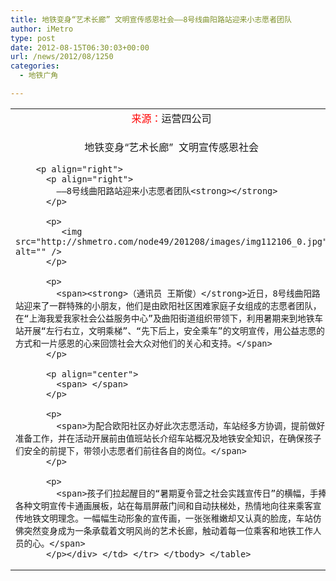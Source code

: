 ```yaml
---
title: 地铁变身“艺术长廊” 文明宣传感恩社会——8号线曲阳路站迎来小志愿者团队
author: iMetro
type: post
date: 2012-08-15T06:30:03+00:00
url: /news/2012/08/1250
categories:
  - 地铁广角

---
```

<table width="100%" border="0" cellspacing="0" cellpadding="0">
  <tr>
    <td align="center">
      <span style="color: red;">来源：</span>运营四公司
    </td>
  </tr>
  
  <tr>
    <td>
      <div>
        <p align="center">
          地铁变身“艺术长廊”  文明宣传感恩社会
        </p>
        
        <p align="right">
          <p align="right">
            ——8号线曲阳路站迎来小志愿者团队<strong></strong>
          </p>
          
          <p>
             <img src="http://shmetro.com/node49/201208/images/img112106_0.jpg" alt="" />
          </p>
          
          <p>
            <span><strong>（通讯员 王斯俊）</strong>近日，8号线曲阳路站迎来了一群特殊的小朋友，他们是由欧阳社区困难家庭子女组成的志愿者团队，在“上海我爱我家社会公益服务中心”及曲阳街道组织带领下，利用暑期来到地铁车站开展“左行右立，文明乘梯”、“先下后上，安全乘车”的文明宣传，用公益志愿的方式和一片感恩的心来回馈社会大众对他们的关心和支持。</span>
          </p>
          
          <p align="center">
            <span> </span>
          </p>
          
          <p>
            <span>为配合欧阳社区办好此次志愿活动，车站经多方协调，提前做好准备工作，并在活动开展前由值班站长介绍车站概况及地铁安全知识，在确保孩子们安全的前提下，带领小志愿者们前往各自的岗位。</span>
          </p>
          
          <p>
            <span>孩子们拉起醒目的“暑期夏令营之社会实践宣传日”的横幅，手捧各种文明宣传卡通画展板，站在每扇屏蔽门间和自动扶梯处，热情地向往来乘客宣传地铁文明理念。一幅幅生动形象的宣传画，一张张稚嫩却又认真的脸庞，车站仿佛突然变身成为一条承载着文明风尚的艺术长廊，触动着每一位乘客和地铁工作人员的心。</span>
          </p></div> </td> </tr> </tbody> </table>